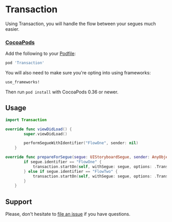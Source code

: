 # Transaction

Using Transaction, you will handle the flow between your segues much easier.

### [CocoaPods]

[CocoaPods]: http://cocoapods.org

Add the following to your [Podfile](http://guides.cocoapods.org/using/the-podfile.html):

```ruby
pod 'Transaction'
```

You will also need to make sure you're opting into using frameworks:

```ruby
use_frameworks!
```

Then run `pod install` with CocoaPods 0.36 or newer.

## Usage

```Swift
import Transaction
```
```Swift
override func viewDidLoad() {
        super.viewDidLoad()

        performSegueWithIdentifier("FlowOne", sender: nil)
    }
```
```Swift
override func prepareForSegue(segue: UIStoryboardSegue, sender: AnyObject?) {
        if segue.identifier == "FlowOne" {
            transaction.startOn(self, withSegue: segue, options: .TransitionFlipFromTop)
        } else if segue.identifier == "FlowTwo" {
            transaction.startOn(self, withSegue: segue, options: .TransitionFlipFromRight)
        }
    }
```
## Support

Please, don't hesitate to [file an
issue](https://github.com/brunodlz/Transaction/issues/new) if you have questions.
